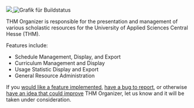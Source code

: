 <a href="http://www.thm.de/organizer">
    <img src="com_thm_organizer/media/images/thm_organizer.png"/>
</a>
<img src="https://travis-ci.org/jpbm04/organizer-com_thm_organizer.svg?branch=master" alt="Grafik f&uuml;r Buildstatus">

THM Organizer is responsible for the presentation and management of various scholastic resources for the University of Applied Sciences Central Hesse (THM).

Features include:
<ul>
    <li>Schedule Management, Display, and Export</li>
    <li>Curriculum Management and Display</li>
    <li>Usage Statistic Display and Export</li>
    <li>General Resource Administration</li>    
</ul>


If you <a href="https://icampus.thm.de/jira/secure/CreateIssue.jspa?pid=10011&issuetype=2">would like a feature implemented</a>, <a href="https://icampus.thm.de/jira/secure/CreateIssue.jspa?pid=10011&issuetype=1">have a bug to report</a>, 
 or otherwise <a href="https://icampus.thm.de/jira/secure/CreateIssue.jspa?pid=10011&issuetype=4">have an idea that could improve</a> THM Organizer,
let us know and it will be taken under consideration.
